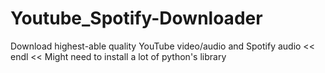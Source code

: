 ﻿# Youtube_Spotify-Downloader
Download highest-able quality YouTube video/audio and Spotify audio << endl <<
Might need to install a lot of python's library
